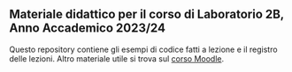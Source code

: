 ## Materiale didattico per il corso di Laboratorio 2B, Anno Accademico 2023/24

Questo repository contiene gli esempi di codice fatti a lezione e il registro delle lezioni. Altro materiale utile si trova sul [corso Moodle](https://elearning.di.unipi.it/course/view.php?id=533).

